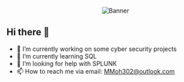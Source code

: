 <p align="center">
  <img src="https://raw.githubusercontent.com/LogsByMahdi/LogsByMahdi/main/pic.png" alt="Banner" />
</p>


## Hi there 👋

- 🔭 I’m currently working on some cyber security projects
- 🌱 I’m currently learning SQL
- 🤔 I’m looking for help with SPLUNK
- 📫 How to reach me via email: MMoh302@outlook.com

<!--
**LogsByMahdi/LogsByMahdi** is a ✨ _special_ ✨ repository because its `README.md` (this file) appears on your GitHub profile.

- 🔭 I’m currently working on some cyber security projects
- 🌱 I’m currently learning SQL
- 🤔 I’m looking for help with SPLUNK
- 📫 How to reach me via email: MMoh302@outlook.com
-->
